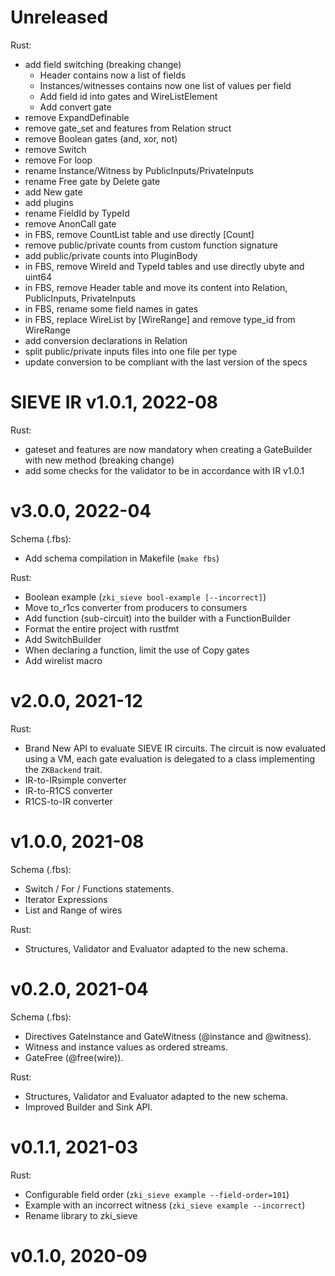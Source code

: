 # Unreleased

Rust:
- add field switching (breaking change)
    - Header contains now a list of fields
    - Instances/witnesses contains now one list of values per field
    - Add field id into gates and WireListElement
    - Add convert gate
- remove ExpandDefinable
- remove gate_set and features from Relation struct
- remove Boolean gates (and, xor, not)
- remove Switch
- remove For loop
- rename Instance/Witness by PublicInputs/PrivateInputs
- rename Free gate by Delete gate
- add New gate
- add plugins
- rename FieldId by TypeId
- remove AnonCall gate
- in FBS, remove CountList table and use directly [Count]
- remove public/private counts from custom function signature
- add public/private counts into PluginBody
- in FBS, remove WireId and TypeId tables and use directly ubyte and uint64
- in FBS, remove Header table and move its content into Relation, PublicInputs, PrivateInputs
- in FBS, rename some field names in gates
- in FBS, replace WireList by [WireRange] and remove type_id from WireRange
- add conversion declarations in Relation
- split public/private inputs files into one file per type
- update conversion to be compliant with the last version of the specs

# SIEVE IR v1.0.1, 2022-08

Rust:
- gateset and features are now mandatory when creating a GateBuilder with new method (breaking change)
- add some checks for the validator to be in accordance with IR v1.0.1

# v3.0.0, 2022-04

Schema (.fbs):
- Add schema compilation in Makefile (`make fbs`)

Rust:
- Boolean example (`zki_sieve bool-example [--incorrect]`)
- Move to_r1cs converter from producers to consumers
- Add function (sub-circuit) into the builder with a FunctionBuilder
- Format the entire project with rustfmt
- Add SwitchBuilder
- When declaring a function, limit the use of Copy gates
- Add wirelist macro

# v2.0.0, 2021-12

Rust:
- Brand New API to evaluate SIEVE IR circuits. The circuit is now evaluated using a VM, each gate evaluation is 
delegated to a class implementing the `ZKBackend` trait.
- IR-to-IRsimple converter
- IR-to-R1CS converter
- R1CS-to-IR converter


# v1.0.0, 2021-08

Schema (.fbs):
- Switch / For / Functions statements.
- Iterator Expressions
- List and Range of wires

Rust:
- Structures, Validator and Evaluator adapted to the new schema.


# v0.2.0, 2021-04

Schema (.fbs):
- Directives GateInstance and GateWitness (@instance and @witness).
- Witness and instance values as ordered streams.
- GateFree (@free(wire)).

Rust:
- Structures, Validator and Evaluator adapted to the new schema.
- Improved Builder and Sink API.

# v0.1.1, 2021-03

Rust:
- Configurable field order (`zki_sieve example --field-order=101`)
- Example with an incorrect witness (`zki_sieve example --incorrect`)
- Rename library to zki_sieve

# v0.1.0, 2020-09
